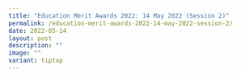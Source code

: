 ```yaml
---
title: "Education Merit Awards 2022: 14 May 2022 (Session 2)"
permalink: /education-merit-awards-2022-14-may-2022-session-2/
date: 2022-05-14
layout: post
description: ""
image: ""
variant: tiptap
---
```

